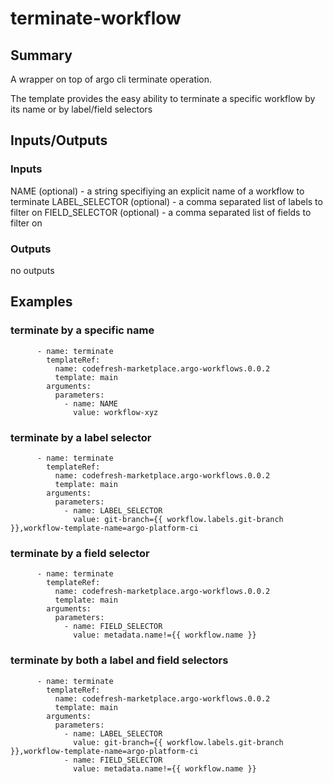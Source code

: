 # terminate-workflow

## Summary
A wrapper on top of argo cli terminate operation.

The template provides the easy ability to terminate a specific workflow by its name or by label/field selectors

## Inputs/Outputs

### Inputs
NAME (optional) - a string specifiying an explicit name of a workflow to terminate
LABEL_SELECTOR (optional) - a comma separated list of labels to filter on
FIELD_SELECTOR (optional) - a comma separated list of fields to filter on

### Outputs
no outputs

## Examples

### terminate by a specific name
```
      - name: terminate
        templateRef:
          name: codefresh-marketplace.argo-workflows.0.0.2
          template: main
        arguments:
          parameters:
            - name: NAME
              value: workflow-xyz
```

### terminate by a label selector
```
      - name: terminate
        templateRef:
          name: codefresh-marketplace.argo-workflows.0.0.2
          template: main
        arguments:
          parameters:
            - name: LABEL_SELECTOR
              value: git-branch={{ workflow.labels.git-branch }},workflow-template-name=argo-platform-ci
```

### terminate by a field selector
```
      - name: terminate
        templateRef:
          name: codefresh-marketplace.argo-workflows.0.0.2
          template: main
        arguments:
          parameters:
            - name: FIELD_SELECTOR
              value: metadata.name!={{ workflow.name }}
```

### terminate by both a label and field selectors
```
      - name: terminate
        templateRef:
          name: codefresh-marketplace.argo-workflows.0.0.2
          template: main
        arguments:
          parameters:
            - name: LABEL_SELECTOR
              value: git-branch={{ workflow.labels.git-branch }},workflow-template-name=argo-platform-ci
            - name: FIELD_SELECTOR
              value: metadata.name!={{ workflow.name }}
```
